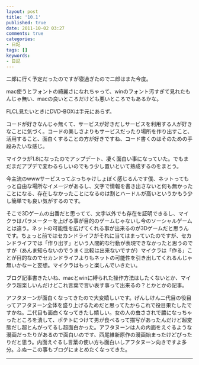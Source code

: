 ```yaml
---
layout: post
title: '10.1'
published: true
date: 2011-10-02 03:27
comments: true
categories:
- 日記
tags: []
keywords:
- 日記
---
```

二郎に行く予定だったのですが寝過ぎたので二郎はまた今度。

mac使うとフォントの綺麗さになれちゃって、winのフォント汚すぎて見れたもんじゃ無い、macの良いところだけども悪いところでもあるかな。

FLCL見たいときにDVD-BOXは手元にあらず。

コードが好きなんじゃ無くて、サービスが好きだしサービスを利用する人が好きなことに気づく。コードの美しさよりもサービスだったり場所を作り出すこと、活用すること、面白くすることの方が好きですね、コード書くのはそのための手段みたいな感じ。

マイクラが1.8になったのでアップデート、凄く面白い事になっていた。でもまだまだアプデで変わるらしいのでもう少し置いといて熟成するのをまとう。

今主流のwwwサービスってぶっちゃけしょぼく感じるんです僕、ネットってもっと自由な場所なイメージがあるし、文字で情報を書き出さないと何も無かったことになる、存在しなかったことになるのは割とハードルが高いというかもう少し簡単でも良い気がするのです。

そこで3Dゲームの出番だと思ってて、文字以外でも存在を証明できるし、マイクラはパラメーターを上げる事が目的のゲームじゃないし今のソーシャルゲームとは違う。ネットの可能性を広げてくれる事が出来るのが3Dゲームだと思うんです。ちょっと前ではセカンドライフがそれに当てはまっていたのですが、セカンドライフでは「作り出す」という人間的な行動が表現できなかったと思うのですが（あんま知らないのでうまく比較は出来ないですが）マイクラは「作る」ことが目的なのでセカンドライフよりもネットの可能性を引き出してくれるんじゃ無いかなーと妄想。マイクラはもっと楽しんでいきたい。

ブログ記事書きたいね、macとwinに縛られた操作方法はしたくないとか、マイクラ超楽しいんだけどこれ言葉で言い表す事って出来るの？とかとかの記事。

アフタヌーンが面白くなってきたので大変嬉しいです。げんしけん二代目の役目ってアフタヌーン全体を盛り上げるためだと思ってたからこれで役目果たしたですかね。二代目も面白くなってきたし嬉しい。女の人の虫さされで膿になっちゃったところを潰して、ポテトにつけて男が食べるって描写があったんだけど超変態だし超とんがってるし超面白かった。アフタヌーンは人の内面をえぐるような漫画だったりがあるので面白いのです、西尾維新原作の漫画始まったけどぴったりだと思う。内面えぐるし言葉の使い方も面白いしアフタヌーン向きですよ多分。ふぬーこの事もブログにまとめたくなってきた。

---


